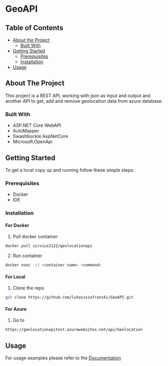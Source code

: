<h1>GeoAPI</h1>

<!-- TABLE OF CONTENTS -->
## Table of Contents

* [About the Project](#about-the-project)
  * [Built With](#built-with)
* [Getting Started](#getting-started)
  * [Prerequisites](#prerequisites)
  * [Installation](#installation)
* [Usage](#usage)

<!-- ABOUT THE PROJECT -->
## About The Project
This project is a REST API, working with json as input and output and another API to get, add and remove geolocation data from azure database.

### Built With
* ASP.NET Core WebAPI
* AutoMapper
* Swashbuckle.AspNetCore
* Microsoft.OpenApi

<!-- GETTING STARTED -->
## Getting Started

To get a local copy up and running follow these simple steps:

### Prerequisites
* Docker
* IDE

### Installation

#### For Docker
1. Pull docker container
```sh
docker pull sirvius2122/geolocationapi
```
2. Run container
```sh
docker exec -it <container name> <command>
```

#### For Local
1. Clone the repo
```sh
git clone https://github.com/lukaszszafranski/GeoAPI.git
```

#### For Azure
1. Go to
```sh
https://geolocationapitest.azurewebsites.net/api/Geolocation
```

<!-- USAGE EXAMPLES -->
## Usage
For usage examples please refer to the [Documentation](https://app.swaggerhub.com/apis-docs/lukaszszafranski/GeoAPI/v1)
